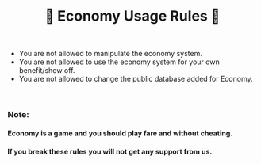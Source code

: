 <h1 align="center">🍃 Economy Usage Rules 🍃
</h1>

<br>

- You are not allowed to manipulate the economy system.
- You are not allowed to use the economy system for your own benefit/show off.
- You are not allowed to change the public database added for Economy.

<br>

### Note:
#### Economy is a game and you should play fare and without cheating.
#### If you break these rules you will not get any support from us.